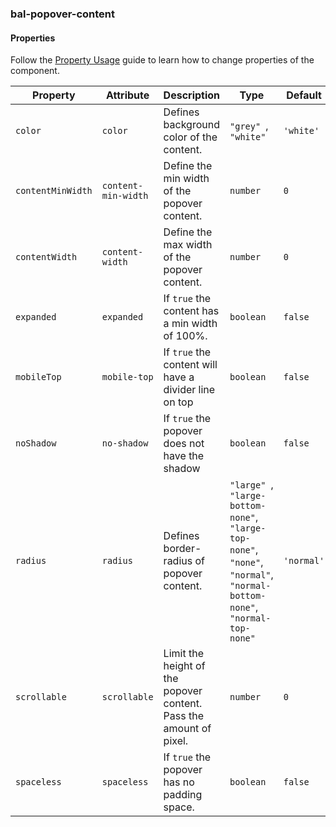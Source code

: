 ### bal-popover-content
 
#### Properties

Follow the [Property Usage](https://design.baloise.dev/?path=/docs/implementation-property--page) guide to learn how to change properties of the component.

| Property          | Attribute           | Description                                                        | Type                                                                                                                                | Default    |
| ----------------- | ------------------- | ------------------------------------------------------------------ | ----------------------------------------------------------------------------------------------------------------------------------- | ---------- |
| `color`           | `color`             | Defines background color of the content.                           | `"grey" `, ` "white"`                                                                                                               | `'white'`  |
| `contentMinWidth` | `content-min-width` | Define the min width of the popover content.                       | `number`                                                                                                                            | `0`        |
| `contentWidth`    | `content-width`     | Define the max width of the popover content.                       | `number`                                                                                                                            | `0`        |
| `expanded`        | `expanded`          | If `true` the content has a min width of 100%.                     | `boolean`                                                                                                                           | `false`    |
| `mobileTop`       | `mobile-top`        | If `true` the content will have a divider line on top              | `boolean`                                                                                                                           | `false`    |
| `noShadow`        | `no-shadow`         | If `true` the popover does not have the shadow                     | `boolean`                                                                                                                           | `false`    |
| `radius`          | `radius`            | Defines border-radius of popover content.                          | `"large" `, ` "large-bottom-none" `, ` "large-top-none" `, ` "none" `, ` "normal" `, ` "normal-bottom-none" `, ` "normal-top-none"` | `'normal'` |
| `scrollable`      | `scrollable`        | Limit the height of the popover content. Pass the amount of pixel. | `number`                                                                                                                            | `0`        |
| `spaceless`       | `spaceless`         | If `true` the popover has no padding space.                        | `boolean`                                                                                                                           | `false`    |


 